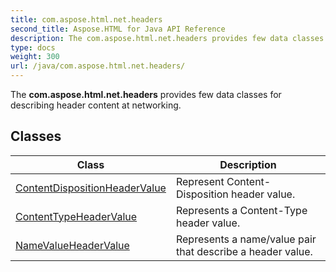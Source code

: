 ```yaml
---
title: com.aspose.html.net.headers
second_title: Aspose.HTML for Java API Reference
description: The com.aspose.html.net.headers provides few data classes for describing header content at networking
type: docs
weight: 300
url: /java/com.aspose.html.net.headers/
---
```

The **com.aspose.html.net.headers** provides few data classes for describing header content at networking.

## Classes

| Class | Description |
| --- | --- |
| [ContentDispositionHeaderValue](./contentdispositionheadervalue/) | Represent Content-Disposition header value. |
| [ContentTypeHeaderValue](./contenttypeheadervalue/) | Represents a Content-Type header value. |
| [NameValueHeaderValue](./namevalueheadervalue/) | Represents a name/value pair that describe a header value. |
